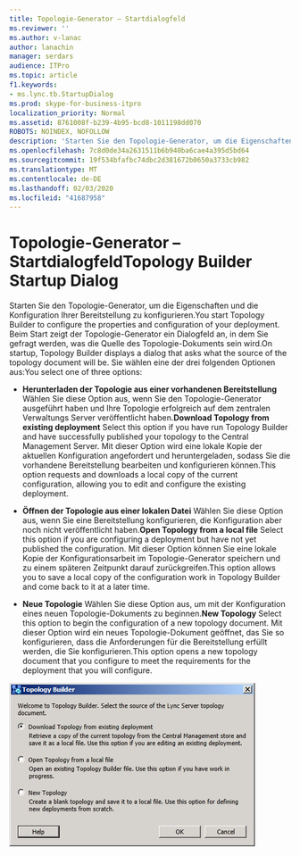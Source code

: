 ```yaml
---
title: Topologie-Generator – Startdialogfeld
ms.reviewer: ''
ms.author: v-lanac
author: lanachin
manager: serdars
audience: ITPro
ms.topic: article
f1.keywords:
- ms.lync.tb.StartupDialog
ms.prod: skype-for-business-itpro
localization_priority: Normal
ms.assetid: 8761008f-b239-4b95-bcd8-1011198dd070
ROBOTS: NOINDEX, NOFOLLOW
description: 'Starten Sie den Topologie-Generator, um die Eigenschaften und die Konfiguration Ihrer Bereitstellung zu konfigurieren. Beim Start zeigt der Topologie-Generator ein Dialogfeld an, in dem Sie gefragt werden, was die Quelle des Topologie-Dokuments sein wird. Sie wählen eine der drei folgenden Optionen aus:'
ms.openlocfilehash: 7c8d0de34a2631511b6b940ba6cae4a395d5bd64
ms.sourcegitcommit: 19f534bfafbc74dbc2d381672b0650a3733cb982
ms.translationtype: MT
ms.contentlocale: de-DE
ms.lasthandoff: 02/03/2020
ms.locfileid: "41687958"
---
```

# <a name="topology-builder-startup-dialog"></a><span data-ttu-id="90823-105">Topologie-Generator – Startdialogfeld</span><span class="sxs-lookup"><span data-stu-id="90823-105">Topology Builder Startup Dialog</span></span>
 
<span data-ttu-id="90823-106">Starten Sie den Topologie-Generator, um die Eigenschaften und die Konfiguration Ihrer Bereitstellung zu konfigurieren.</span><span class="sxs-lookup"><span data-stu-id="90823-106">You start Topology Builder to configure the properties and configuration of your deployment.</span></span> <span data-ttu-id="90823-107">Beim Start zeigt der Topologie-Generator ein Dialogfeld an, in dem Sie gefragt werden, was die Quelle des Topologie-Dokuments sein wird.</span><span class="sxs-lookup"><span data-stu-id="90823-107">On startup, Topology Builder displays a dialog that asks what the source of the topology document will be.</span></span> <span data-ttu-id="90823-108">Sie wählen eine der drei folgenden Optionen aus:</span><span class="sxs-lookup"><span data-stu-id="90823-108">You select one of three options:</span></span>
  
- <span data-ttu-id="90823-109">**Herunterladen der Topologie aus einer vorhandenen Bereitstellung** Wählen Sie diese Option aus, wenn Sie den Topologie-Generator ausgeführt haben und Ihre Topologie erfolgreich auf dem zentralen Verwaltungs Server veröffentlicht haben.</span><span class="sxs-lookup"><span data-stu-id="90823-109">**Download Topology from existing deployment** Select this option if you have run Topology Builder and have successfully published your topology to the Central Management Server.</span></span> <span data-ttu-id="90823-110">Mit dieser Option wird eine lokale Kopie der aktuellen Konfiguration angefordert und heruntergeladen, sodass Sie die vorhandene Bereitstellung bearbeiten und konfigurieren können.</span><span class="sxs-lookup"><span data-stu-id="90823-110">This option requests and downloads a local copy of the current configuration, allowing you to edit and configure the existing deployment.</span></span>
    
- <span data-ttu-id="90823-111">**Öffnen der Topologie aus einer lokalen Datei** Wählen Sie diese Option aus, wenn Sie eine Bereitstellung konfigurieren, die Konfiguration aber noch nicht veröffentlicht haben.</span><span class="sxs-lookup"><span data-stu-id="90823-111">**Open Topology from a local file** Select this option if you are configuring a deployment but have not yet published the configuration.</span></span> <span data-ttu-id="90823-112">Mit dieser Option können Sie eine lokale Kopie der Konfigurationsarbeit im Topologie-Generator speichern und zu einem späteren Zeitpunkt darauf zurückgreifen.</span><span class="sxs-lookup"><span data-stu-id="90823-112">This option allows you to save a local copy of the configuration work in Topology Builder and come back to it at a later time.</span></span>
    
- <span data-ttu-id="90823-113">**Neue Topologie** Wählen Sie diese Option aus, um mit der Konfiguration eines neuen Topologie-Dokuments zu beginnen.</span><span class="sxs-lookup"><span data-stu-id="90823-113">**New Topology** Select this option to begin the configuration of a new topology document.</span></span> <span data-ttu-id="90823-114">Mit dieser Option wird ein neues Topologie-Dokument geöffnet, das Sie so konfigurieren, dass die Anforderungen für die Bereitstellung erfüllt werden, die Sie konfigurieren.</span><span class="sxs-lookup"><span data-stu-id="90823-114">This option opens a new topology document that you configure to meet the requirements for the deployment that you will configure.</span></span>
    
![Topologie-Generator – Startdialogfeld](../../../media/Topology_Builder_Startup_Dialog.jpg)
  
